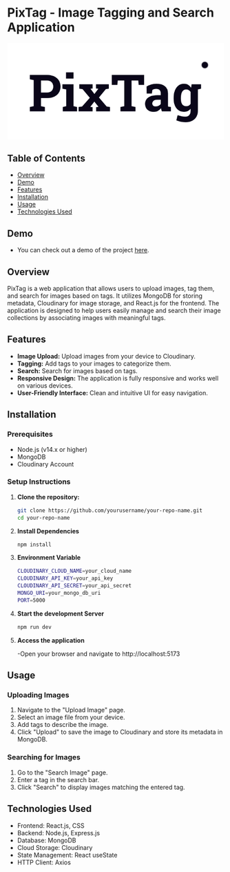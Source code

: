 # PixTag - Image Tagging and Search Application

![PixTag Logo](./FrontEnd/src/assets/logo.png)

## Table of Contents

- [Overview](#overview)
- [Demo](#demo)
- [Features](#features)
- [Installation](#installation)
- [Usage](#usage)
- [Technologies Used](#technologies-used)

## Demo
- You can check out a demo of the project [here](https://drive.google.com/file/d/19GGay5y3D5NVHMyMUhGAKqBl-f9p6xL9/view?usp=sharing).

## Overview

PixTag is a web application that allows users to upload images, tag them, and search for images based on tags. It utilizes MongoDB for storing metadata, Cloudinary for image storage, and React.js for the frontend. The application is designed to help users easily manage and search their image collections by associating images with meaningful tags.

## Features

- **Image Upload:** Upload images from your device to Cloudinary.
- **Tagging:** Add tags to your images to categorize them.
- **Search:** Search for images based on tags.
- **Responsive Design:** The application is fully responsive and works well on various devices.
- **User-Friendly Interface:** Clean and intuitive UI for easy navigation.

## Installation

### Prerequisites

- Node.js (v14.x or higher)
- MongoDB
- Cloudinary Account

### Setup Instructions

1. **Clone the repository:**

   ```bash
   git clone https://github.com/yourusername/your-repo-name.git
   cd your-repo-name

2. **Install Dependencies**

    ```bash
    npm install

3. **Environment Variable**

    ```bash
    CLOUDINARY_CLOUD_NAME=your_cloud_name
    CLOUDINARY_API_KEY=your_api_key
    CLOUDINARY_API_SECRET=your_api_secret
    MONGO_URI=your_mongo_db_uri
    PORT=5000

4. **Start the development Server**
    ```bash
    npm run dev

5. **Access the application**
   
    -Open your browser and navigate to http://localhost:5173 

## Usage

### Uploading Images

1. Navigate to the "Upload Image" page.
2. Select an image file from your device.
3. Add tags to describe the image.
4. Click "Upload" to save the image to Cloudinary and store its metadata in MongoDB.

### Searching for Images

1. Go to the "Search Image" page.
2. Enter a tag in the search bar.
3. Click "Search" to display images matching the entered tag.

## Technologies Used

- Frontend: React.js, CSS
- Backend: Node.js, Express.js
- Database: MongoDB
- Cloud Storage: Cloudinary
- State Management: React useState
- HTTP Client: Axios
